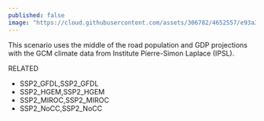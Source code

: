 ```yaml
---
published: false
image: "https://cloud.githubusercontent.com/assets/306782/4652557/e93a31b6-54a5-11e4-8b7c-4d0bc8241a57.jpg"
---
```


This scenario uses the middle of the road population and GDP projections with the GCM climate data from Institute Pierre-Simon Laplace (IPSL).

RELATED
- SSP2_GFDL,SSP2_GFDL
- SSP2_HGEM,SSP2_HGEM
- SSP2_MIROC,SSP2_MIROC
- SSP2_NoCC,SSP2_NoCC
